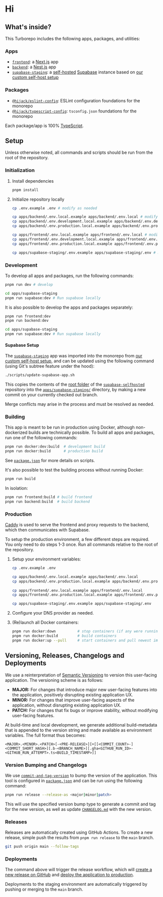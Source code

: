 # Hi

## What's inside?

This Turborepo includes the following apps, packages, and utilities:

### Apps

- [`frontend`](apps/frontend): a [Next.js](https://nextjs.org/) app
- [`backend`](apps/backend): a [Nest.js](https://nestjs.com/) app
- [`supabase-staging`](apps/supabase-staging): a [self-hosted](https://supabase.com/docs/guides/self-hosting/docker) [Supabase](https://supabase.com/) instance based on [our custom self-host setup](https://github.com/noahstuesser/supabase-selfhosted/)

### Packages

- [`@hijack/eslint-config`](packages/eslint-config): ESLint configuration foundations for the monorepo
- [`@hijack/typescript-config`](packages/typescript-config): `tsconfig.json` foundations for the monorepo

Each package/app is 100% [TypeScript](https://www.typescriptlang.org/).

## Setup

Unless otherwise noted, all commands and scripts should be run from the root of the repository.

### Initialization

1. Install dependencies

   ```sh
   pnpm install
   ```

2. Initialize repository locally

   ```sh
   cp .env.example .env # modify as needed

   cp apps/backend/.env.local.example apps/backend/.env.local # modify as needed
   cp apps/backend/.env.development.local.example apps/backend/.env.development.local # modify as needed
   cp apps/backend/.env.production.local.example apps/backend/.env.production.local # modify as needed

   cp apps/frontend/.env.local.example apps/frontend/.env.local # modify as needed
   cp apps/frontend/.env.development.local.example apps/frontend/.env.development.local # modify as needed
   cp apps/frontend/.env.production.local.example apps/frontend/.env.production.local # modify as needed

   cp apps/supabase-staging/.env.example apps/supabase-staging/.env # modify as needed
   ```

### Development

To develop all apps and packages, run the following commands:

```sh
pnpm run dev # develop

cd apps/supabase-staging
pnpm run supabase:dev # Run supabase locally
```

It is also possible to develop the apps and packages separately:

```sh
pnpm run frontend:dev
pnpm run backend:dev

cd apps/supabase-staging
pnpm run supabase:dev # Run supabase locally
```

#### Supabase Setup

The [`supabase-staging`](apps/supabase-staging) app was imported into the monorepo from [our custom self-host setup](https://github.com/noahstuesser/supabase-selfhosted/), and can be updated using the following command (using Git's subtree feature under the hood):

```sh
./scripts/update-supabase-app.sh
```

This copies the contents of the [root folder](https://github.com/noahstuesser/supabase-selfhosted/tree/main/) of the [`supabase-selfhosted`](https://github.com/noahstuesser/supabase-selfhosted/) repository into the [`apps/supabase-staging/`](apps/supabase-staging) directory, by making a new commit on your currently checked out branch.

Merge conflicts may arise in the process and must be resolved as needed.

### Building

This app is meant to be run in production using Docker, although non-dockerized builds are technically possible.
To build all apps and packages, run one of the following commands:

```sh
pnpm run docker:dev:build  # development build
pnpm run docker:build      # production build
```

See [`package.json`](package.json) for more details on scripts.

It's also possible to test the building process without running Docker:

```sh
pnpm run build
```

In isolation:

```sh
pnpm run frontend:build # build frontend
pnpm run backend:build  # build backend
```

### Production

[Caddy](https://caddyserver.com/) is used to serve the frontend and proxy requests to the backend, which then communicates with Supabase.

To setup the production environment, a few different steps are required. You only need to do steps 1-3 once. Run all commands relative to the root of the repository.

1. Setup your environment variables:

   ```sh
   cp .env.example .env                                                                 # modify as needed

   cp apps/backend/.env.local.example apps/backend/.env.local                           # modify as needed
   cp apps/backend/.env.production.local.example apps/backend/.env.production.local     # modify as needed
    
   cp apps/frontend/.env.local.example apps/frontend/.env.local                         # modify as needed
   cp apps/frontend/.env.production.local.example apps/frontend/.env.production.local   # modify as needed

   cp apps/supabase-staging/.env.example apps/supabase-staging/.env                   # modify as needed
   ```

2. Configure your DNS provider as needed.

3. (Re)launch all Docker containers:

   ```sh
   pnpm run docker:down          # stop containers (if any were running since your last deployment)
   pnpm run docker:build         # build containers
   pnpm run docker:up --pull     # start containers and pull newest images (for Caddy and Supabase)
   ```

## Versioning, Releases, Changelogs and Deployments

We use a reinterpretation of [Semantic Versioning](https://semver.org/) to version this user-facing application. The versioning scheme is as follows:

- **MAJOR:** For changes that introduce major new user-facing features into the application, positively disrupting existing application UX.
- **MINOR:** For changes that improve user-facing aspects of the application, without disrupting existing application UX.
- **PATCH:** For changes that fix bugs or improve stability, without modifying user-facing features.

At build-time and local development, we generate additional build-metadata that is appended to the version string and made available as environment variables. The full format thus becomes:

`<MAJOR>.<MINOR>.<PATCH>[-<PRE-RELEASE>][+[[<COMMIT_COUNT>-]<COMMIT_SHORT_HASH>][.b-<BRANCH_NAME>][.gha<GITHUB_RUN_ID>-<GITHUB_RUN_ATTEMPT>.ts<BUILD_TIMESTAMP>]]`

### Version Bumping and Changelogs

We use [`commit-and-tag-version`](https://github.com/absolute-version/commit-and-tag-version) to bump the version of the application. This tool is configured in [`package.json`](package.json) and can be run using the following command:

```sh
pnpm run release --release-as <major|minor|patch>
```

This will use the specified version bump type to generate a commit and tag for the new version, as well as update [`CHANGELOG.md`](CHANGELOG.md) with the new version.

### Releases

Releases are automatically created using GitHub Actions. To create a new release, simple push the results from `pnpm run release` to the `main` branch.

```sh
git push origin main --follow-tags
```

### Deployments

The command above will trigger the release workflow, which will [create a new release on GitHub](./.github/workflows/create-release.yml) and [deploy the application to production](./.github/workflows/deploy-production.yml).

Deployments to the staging environment are automatically triggered by pushing or merging to the `main` branch.

